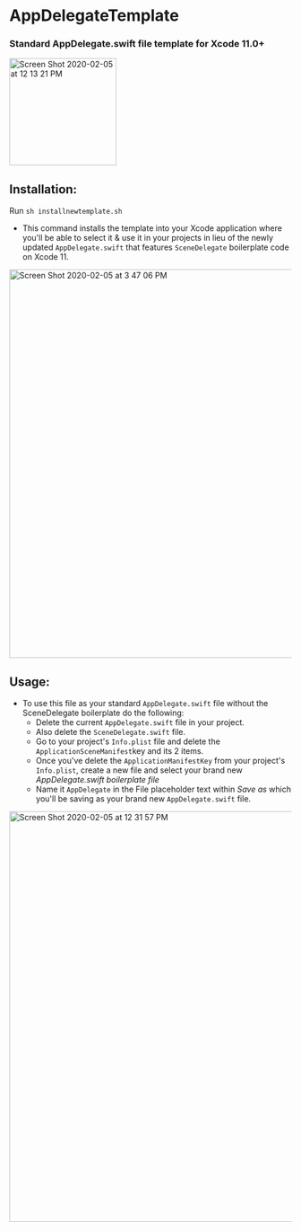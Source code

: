 # AppDelegateTemplate 
### Standard AppDelegate.swift file template for Xcode 11.0+
<img width="191" alt="Screen Shot 2020-02-05 at 12 13 21 PM" src="https://user-images.githubusercontent.com/21044119/73865221-eeb90180-4810-11ea-954c-a5e4bf8d7692.png"> 

## Installation:
Run `sh installnewtemplate.sh`
- This command installs the template into your Xcode application where you'll be able to select it & use it in your projects in lieu of the newly updated `AppDelegate.swift` that features `SceneDelegate` boilerplate code on Xcode 11.  

<img width="692" alt="Screen Shot 2020-02-05 at 3 47 06 PM" src="https://user-images.githubusercontent.com/21044119/73881729-df48b100-482e-11ea-9f89-acfc16a64c98.png">

## Usage:
- To use this file as your standard `AppDelegate.swift` file without the SceneDelegate boilerplate do the following:
  - Delete the current `AppDelegate.swift` file in your project.
  - Also delete the `SceneDelegate.swift` file. 
  - Go to your project's `Info.plist` file and delete the `ApplicationSceneManifest`key and its 2 items.
  - Once you've delete the `ApplicationManifestKey` from your project's `Info.plist`, create a new file and select your brand new *AppDelegate.swift boilerplate file*
  - Name it `AppDelegate` in the File placeholder text within _Save as_ which you'll be saving as your brand new `AppDelegate.swift` file.  
 
<img width="731" alt="Screen Shot 2020-02-05 at 12 31 57 PM" src="https://user-images.githubusercontent.com/21044119/73866927-b535c580-4813-11ea-9beb-456afd90636d.png">
